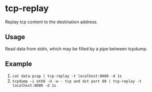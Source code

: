 # tcp-replay
Replay tcp content to the destination address.

## Usage
Read data from stdin, which may be filled by a pipe between tcpdump.

## Example
1. `cat data.pcap | tcp-replay -t localhost:8080 -d 1s`
2. `tcpdump -i eth0 -U -w - tcp and dst port 80 | tcp-replay -t localhost:8080 -d 1s`
